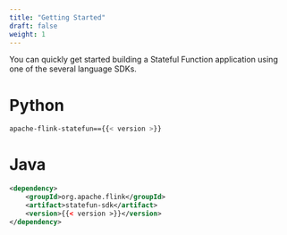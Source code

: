 ```yaml
---
title: "Getting Started"
draft: false
weight: 1 
---
```


You can quickly get started building a Stateful Function application using one of the several language SDKs.

Python
======

```bash
apache-flink-statefun=={{< version >}}
```

Java
===

```xml
<dependency>
	<groupId>org.apache.flink</groupId>
	<artifact>statefun-sdk</artifact>
	<version>{{< version >}}</version>
</dependency>
```

